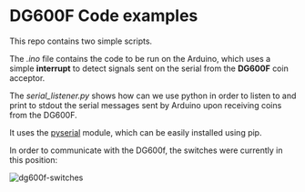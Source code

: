 # DG600F Code examples
This repo contains two simple scripts.

The *.ino* file contains the code to be run on the Arduino, which uses a simple **interrupt** to detect signals sent on the serial from the **DG600F** coin acceptor.

The *serial_listener.py* shows how can we use python in order to listen to and print to stdout the serial messages sent by Arduino upon receiving coins from the DG600F.

It uses the [pyserial](https://github.com/pyserial/pyserial) module, which can be easily installed using pip.

In order to communicate with the DG600f, the switches were currently in this position:

![dg600f-switches](images/switches.png)